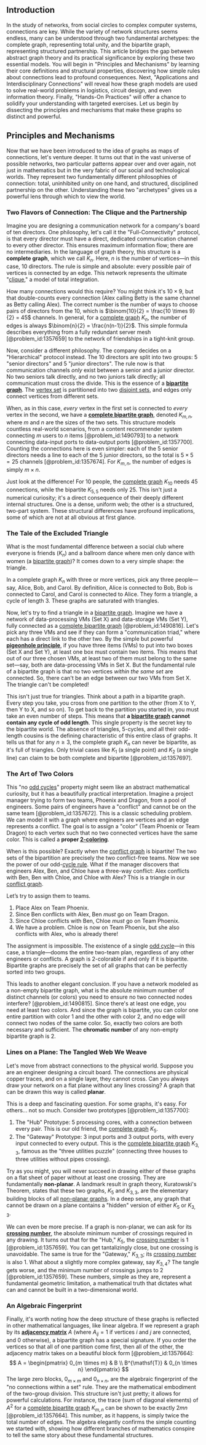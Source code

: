 ## Introduction
In the study of networks, from social circles to complex computer systems, connections are key. While the variety of network structures seems endless, many can be understood through two fundamental archetypes: the complete graph, representing total unity, and the bipartite graph, representing structured partnership. This article bridges the gap between abstract graph theory and its practical significance by exploring these two essential models. You will begin in "Principles and Mechanisms" by learning their core definitions and structural properties, discovering how simple rules about connections lead to profound consequences. Next, "Applications and Interdisciplinary Connections" will reveal how these graph models are used to solve real-world problems in logistics, circuit design, and even information theory. Finally, "Hands-On Practices" will offer a chance to solidify your understanding with targeted exercises. Let us begin by dissecting the principles and mechanisms that make these graphs so distinct and powerful.

## Principles and Mechanisms

Now that we have been introduced to the idea of graphs as maps of connections, let's venture deeper. It turns out that in the vast universe of possible networks, two particular patterns appear over and over again, not just in mathematics but in the very fabric of our social and technological worlds. They represent two fundamentally different philosophies of connection: total, uninhibited unity on one hand, and structured, disciplined partnership on the other. Understanding these two "archetypes" gives us a powerful lens through which to view the world.

### Two Flavors of Connection: The Clique and the Partnership

Imagine you are designing a communication network for a company's board of ten directors. One philosophy, let's call it the "Full-Connectivity" protocol, is that every director must have a direct, dedicated communication channel to every other director. This ensures maximum information flow; there are no intermediaries. In the language of graph theory, this structure is a **complete graph**, which we call $K_n$. Here, $n$ is the number of vertices—in this case, 10 directors. The rule is simple and absolute: every possible pair of vertices is connected by an edge. This network represents the ultimate "[clique](@article_id:275496)," a model of total integration.

How many connections would this require? You might think it's $10 \times 9$, but that double-counts every connection (Alex calling Betty is the same channel as Betty calling Alex). The correct number is the number of ways to choose pairs of directors from the 10, which is $\binom{10}{2} = \frac{10 \times 9}{2} = 45$ channels. In general, for a [complete graph](@article_id:260482) $K_n$, the number of edges is always $\binom{n}{2} = \frac{n(n-1)}{2}$. This simple formula describes everything from a fully redundant server mesh [@problem_id:1357659] to the network of friendships in a tight-knit group.

Now, consider a different philosophy. The company decides on a "Hierarchical" protocol instead. The 10 directors are split into two groups: 5 "senior directors" and 5 "junior directors". The rule now is that communication channels *only* exist between a senior and a junior director. No two seniors talk directly, and no two juniors talk directly; all communication must cross the divide. This is the essence of a **[bipartite graph](@article_id:153453)**. The [vertex set](@article_id:266865) is partitioned into two [disjoint sets](@article_id:153847), and edges only connect vertices from different sets.

When, as in this case, *every* vertex in the first set is connected to *every* vertex in the second, we have a **[complete bipartite graph](@article_id:275735)**, denoted $K_{m,n}$, where $m$ and $n$ are the sizes of the two sets. This structure models countless real-world scenarios, from a content recommender system connecting $m$ users to $n$ items [@problem_id:1490793] to a network connecting data-input ports to data-output ports [@problem_id:1357700]. Counting the connections here is even simpler: each of the 5 senior directors needs a line to each of the 5 junior directors, so the total is $5 \times 5 = 25$ channels [@problem_id:1357674]. For $K_{m,n}$, the number of edges is simply $m \times n$.

Just look at the difference! For 10 people, the [complete graph](@article_id:260482) $K_{10}$ needs 45 connections, while the bipartite $K_{5,5}$ needs only 25. This isn't just a numerical curiosity; it's a direct consequence of their deeply different internal structures. One is a dense, uniform web; the other is a structured, two-part system. These structural differences have profound implications, some of which are not at all obvious at first glance.

### The Tale of the Excluded Triangle

What is the most fundamental difference between a social club where everyone is friends ($K_n$) and a ballroom dance where men only dance with women (a [bipartite graph](@article_id:153453))? It comes down to a very simple shape: the triangle.

In a complete graph $K_n$ with three or more vertices, pick any three people—say, Alice, Bob, and Carol. By definition, Alice is connected to Bob, Bob is connected to Carol, and Carol is connected to Alice. They form a triangle, a cycle of length 3. These graphs are saturated with triangles.

Now, let's try to find a triangle in a [bipartite graph](@article_id:153453). Imagine we have a network of data-processing VMs (Set X) and data-storage VMs (Set Y), fully connected as a [complete bipartite graph](@article_id:275735) [@problem_id:1490816]. Let's pick any three VMs and see if they can form a "communication triad," where each has a direct link to the other two. By the simple but powerful **[pigeonhole principle](@article_id:150369)**, if you have three items (VMs) to put into two boxes (Set X and Set Y), at least one box must contain two items. This means that out of our three chosen VMs, at least two of them must belong to the same set—say, both are data-processing VMs in Set X. But the fundamental rule of a bipartite graph is that no two vertices *within the same set* are connected. So, there can't be an edge between our two VMs from Set X. The triangle can't be completed!

This isn't just true for triangles. Think about a path in a bipartite graph. Every step you take, you cross from one partition to the other (from X to Y, then Y to X, and so on). To get back to the partition you started in, you must take an even number of steps. This means that **a [bipartite graph](@article_id:153453) cannot contain any cycle of odd length**. This single property is the secret key to the bipartite world. The absence of triangles, 5-cycles, and all their odd-length cousins is the defining characteristic of this entire class of graphs. It tells us that for any $n \ge 3$, the complete graph $K_n$ can never be bipartite, as it's full of triangles. Only trivial cases like $K_1$ (a single point) and $K_2$ (a single line) can claim to be both complete and bipartite [@problem_id:1357697].

### The Art of Two Colors

This "no [odd cycles](@article_id:270793)" property might seem like an abstract mathematical curiosity, but it has a beautifully practical interpretation. Imagine a project manager trying to form two teams, Phoenix and Dragon, from a pool of engineers. Some pairs of engineers have a "conflict" and cannot be on the same team [@problem_id:1357672]. This is a classic scheduling problem. We can model it with a graph where engineers are vertices and an edge represents a conflict. The goal is to assign a "color" (Team Phoenix or Team Dragon) to each vertex such that no two connected vertices have the same color. This is called a **proper [2-coloring](@article_id:636660)**.

When is this possible? Exactly when the [conflict graph](@article_id:272346) is bipartite! The two sets of the bipartition are precisely the two conflict-free teams. Now we see the power of our odd-[cycle rule](@article_id:262033). What if the manager discovers that engineers Alex, Ben, and Chloe have a three-way conflict: Alex conflicts with Ben, Ben with Chloe, and Chloe with Alex? This is a triangle in our [conflict graph](@article_id:272346).

Let’s try to assign them to teams.
1. Place Alex on Team Phoenix.
2. Since Ben conflicts with Alex, Ben *must* go on Team Dragon.
3. Since Chloe conflicts with Ben, Chloe *must* go on Team Phoenix.
4. We have a problem. Chloe is now on Team Phoenix, but she also conflicts with Alex, who is already there!

The assignment is impossible. The existence of a single [odd cycle](@article_id:271813)—in this case, a triangle—dooms the entire two-team plan, regardless of any other engineers or conflicts. A graph is 2-colorable if and only if it is bipartite. Bipartite graphs are precisely the set of all graphs that can be perfectly sorted into two groups.

This leads to another elegant conclusion. If you have a network modeled as a non-empty bipartite graph, what is the absolute minimum number of distinct channels (or colors) you need to ensure no two connected nodes interfere? [@problem_id:1490815]. Since there's at least one edge, you need at least two colors. And since the graph is bipartite, you can color one entire partition with color 1 and the other with color 2, and no edge will connect two nodes of the same color. So, exactly two colors are both necessary and sufficient. The **chromatic number** of any non-empty bipartite graph is 2.

### Lines on a Plane: The Tangled Web We Weave

Let's move from abstract connections to the physical world. Suppose you are an engineer designing a circuit board. The connections are physical copper traces, and on a single layer, they cannot cross. Can you always draw your network on a flat plane without any lines crossing? A graph that can be drawn this way is called **planar**.

This is a deep and fascinating question. For some graphs, it's easy. For others... not so much. Consider two prototypes [@problem_id:1357700]:
1. The "Hub" Prototype: 5 processing cores, with a connection between every pair. This is our old friend, the [complete graph](@article_id:260482) $K_5$.
2. The "Gateway" Prototype: 3 input ports and 3 output ports, with every input connected to every output. This is the [complete bipartite graph](@article_id:275735) $K_{3,3}$, famous as the "three utilities puzzle" (connecting three houses to three utilities without pipes crossing).

Try as you might, you will never succeed in drawing either of these graphs on a flat sheet of paper without at least one crossing. They are fundamentally **non-planar**. A landmark result in graph theory, Kuratowski's Theorem, states that these two graphs, $K_5$ and $K_{3,3}$, are the elementary building blocks of all [non-planar graphs](@article_id:267839). In a deep sense, any graph that cannot be drawn on a plane contains a "hidden" version of either $K_5$ or $K_{3,3}$.

We can even be more precise. If a graph is non-planar, we can ask for its **[crossing number](@article_id:264405)**, the absolute minimum number of crossings required in any drawing. It turns out that for the "Hub," $K_5$, the [crossing number](@article_id:264405) is 1 [@problem_id:1357659]. You can get tantalizingly close, but one crossing is unavoidable. The same is true for the "Gateway," $K_{3,3}$; its [crossing number](@article_id:264405) is also 1. What about a slightly more complex gateway, say $K_{3,4}$? The tangle gets worse, and the minimum number of crossings jumps to 2 [@problem_id:1357659]. These numbers, simple as they are, represent a fundamental geometric limitation, a mathematical truth that dictates what can and cannot be built in a two-dimensional world.

### An Algebraic Fingerprint

Finally, it's worth noting how the deep structure of these graphs is reflected in other mathematical languages, like linear algebra. If we represent a graph by its **[adjacency matrix](@article_id:150516)** $A$ (where $A_{ij}=1$ if vertices $i$ and $j$ are connected, and 0 otherwise), a bipartite graph has a special signature. If you order the vertices so that all of one partition come first, then all of the other, the adjacency matrix takes on a beautiful block form [@problem_id:1357664]:
$$
A = \begin{pmatrix} 0_{m \times m} & B \\ B^{\mathsf{T}} & 0_{n \times n} \end{pmatrix}
$$
The large zero blocks, $0_{m \times m}$ and $0_{n \times n}$, are the algebraic fingerprint of the "no connections within a set" rule. They are the mathematical embodiment of the two-group division. This structure isn't just pretty; it allows for powerful calculations. For instance, the trace (sum of diagonal elements) of $A^2$ for a [complete bipartite graph](@article_id:275735) $K_{m,n}$ can be shown to be exactly $2mn$ [@problem_id:1357664]. This number, as it happens, is simply twice the total number of edges. The algebra elegantly confirms the simple counting we started with, showing how different branches of mathematics conspire to tell the same story about these fundamental structures.
